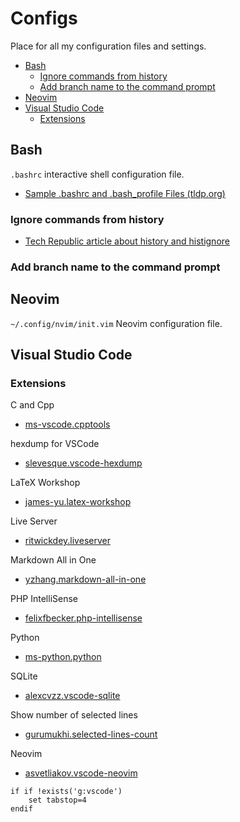 # Configs

Place for all my configuration files and settings.

<!-- TOC GFM -->

* [Bash](#bash)
    * [Ignore commands from history](#ignore-commands-from-history)
    * [Add branch name to the command prompt](#add-branch-name-to-the-command-prompt)
* [Neovim](#neovim)
* [Visual Studio Code](#visual-studio-code)
    * [Extensions](#extensions)

<!-- /TOC -->

## Bash

`.bashrc` interactive shell configuration file.

- [Sample .bashrc and .bash_profile Files (tldp.org)](https://tldp.org/LDP/abs/html/sample-bashrc.html)

### Ignore commands from history

- [Tech Republic article about history and histignore](https://www.techrepublic.com/article/linux-command-line-tips-history-and-histignore-in-bash/)

### Add branch name to the command prompt

## Neovim

`~/.config/nvim/init.vim` Neovim configuration file.

## Visual Studio Code

### Extensions

C and Cpp
- [ms-vscode.cpptools](https://marketplace.visualstudio.com/items?itemName=ms-vscode.cpptools)

hexdump for VSCode
- [slevesque.vscode-hexdump](https://marketplace.visualstudio.com/items?itemName=slevesque.vscode-hexdump)

LaTeX Workshop
- [james-yu.latex-workshop](https://marketplace.visualstudio.com/items?itemName=james-yu.latex-workshop)

Live Server
- [ritwickdey.liveserver](https://marketplace.visualstudio.com/items?itemName=ritwickdey.liveserver)

Markdown All in One
- [yzhang.markdown-all-in-one](https://marketplace.visualstudio.com/items?itemName=yzhang.markdown-all-in-one)

PHP IntelliSense
- [felixfbecker.php-intellisense](https://marketplace.visualstudio.com/items?itemName=felixfbecker.php-intellisense)

Python
- [ms-python.python](https://marketplace.visualstudio.com/items?itemName=ms-python.python)

SQLite
- [alexcvzz.vscode-sqlite](https://marketplace.visualstudio.com/items?itemName=alexcvzz.vscode-sqlite)

Show number of selected lines
- [gurumukhi.selected-lines-count](https://marketplace.visualstudio.com/items?itemName=gurumukhi.selected-lines-count)

Neovim
- [asvetliakov.vscode-neovim](https://marketplace.visualstudio.com/items?itemName=asvetliakov.vscode-neovim)

```init.vim
if if !exists('g:vscode')
    set tabstop=4
endif
```
